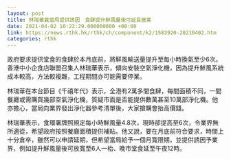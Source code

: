 ```yaml
---
layout: post
title: 林瑞華冀當局提供誘因　食肆提升鮮風量後可延長營業
date: 2021-04-02 10:22:29.000000000 +08:00
link: https://news.rthk.hk/rthk/ch/component/k2/1583920-20210402.htm
categories: rthk
---
```


政府要求提供堂食的食肆於本月底前，將鮮風輸送量提升至每小時換氣至少6次。香港中小企食店聯盟召集人林瑞華表示，傾向安裝空氣淨化機，因為提升鮮風系統成本較高，方法較複雜，工程期間亦可能需要停業。

林瑞華在本台節目《千禧年代》表示，全港有2萬多間食肆，每間面積不同，一間餐廳或需購買幾部空氣淨化機，質疑市面是否能提供數萬甚至10萬部淨化機。他亦擔心，當局向業界發出淨化器參考清單後，大家搶購會抬高價錢。

林瑞華表示，食環署牌照規定每小時鮮風量4.8次，現時卻提高至6次，令業界無所適從，希望政府按照餐廳面積提供補貼。他又說，要在月底前符合要求，時間上十分倉卒，雖然可以申請延期，但希望當局給予一個月寬限期，並提供誘因予業界，例如提升鮮風量後可放寬至6人一枱、晚市堂食延至午夜12時。

